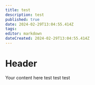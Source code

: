 ```yaml
---
title: test
description: test
published: true
date: 2024-02-29T13:04:55.414Z
tags: 
editor: markdown
dateCreated: 2024-02-29T13:04:55.414Z
---
```


# Header
Your content here
test 
test
test